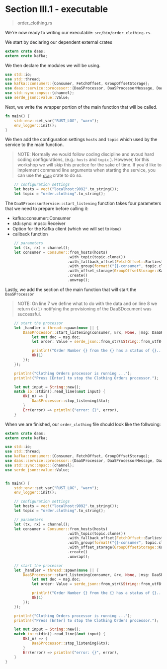 # Section III.1 - executable

> order\_clothing.rs

We're now ready to writing our executable: `src/bin/order_clothing.rs`.

We start by declaring our dependent external crates

```rust
extern crate daas;
extern crate kafka;
```

We then declare the modules we will be using.

```rust
use std::io;
use std::thread;
use kafka::consumer::{Consumer, FetchOffset, GroupOffsetStorage};
use daas::service::processor::{DaaSProcessor, DaaSProcessorMessage, DaaSProcessorService};
use std::sync::mpsc::{channel};
use serde_json::value::Value;
```

Next, we write the wrapper portion of the main function that will be called.

```rust
fn main() {
    std::env::set_var("RUST_LOG", "warn");
    env_logger::init();
}
```

We then add the configuration settings `hosts` and `topic` which used by the service to the main function. 

> NOTE: Normally we would follow coding discipline and avoud hard coding configurations, \(e.g.: `hosts` and `topic` \). However, for this workshop we will skip this practice for the sake of time. If you'd like to implement command line arguments when starting the service, you can use the [`clap`](https://crates.io/crates/clap) crate to do so.

```rust
    // configuration settings
    let hosts = vec!("localhost:9092".to_string());
    let topic = "order.clothing".to_string();
```

The `DaaSProcessorService::start_listening` function takes four parameters that we need to prepare before calling it:

* kafka::consumer::Consumer
* std::sync::mpsc::Receiver
* Option for the Kafka client \(which we will set to `None`\)
* callback function 

```rust
    // parameters
    let (tx, rx) = channel();
    let consumer = Consumer::from_hosts(hosts)
                            .with_topic(topic.clone())
                            .with_fallback_offset(FetchOffset::Earliest)
                            .with_group(format!("{}-consumer", topic.clone()))
                            .with_offset_storage(GroupOffsetStorage::Kafka)
                            .create()
                            .unwrap();
```

Lastly, we add the section of the main function that will start the `DaaSProcessor`

> NOTE: On line 7 we define what to do with the data and on line 8 we return `Ok(1)` notifying the provisioning of the DaaSDocument was successful.

```rust
    // start the processor
    let _handler = thread::spawn(move || {
        DaaSProcessor::start_listening(consumer, &rx, None, |msg: DaaSProcessorMessage, _none_var , _t: Option<&i8>|{
            let mut doc = msg.doc;
            let order: Value = serde_json::from_str(&String::from_utf8(doc.data_obj_as_ref().to_vec()).unwrap()).unwrap();

            println!("Order Number {} from the {} has a status of {}...", doc.source_uid, doc.source_name, order.get("status").unwrap());
            Ok(1)
        });
    });

    println!("Clothing Orders processor is running ...");
    println!("Press [Enter] to stop the Clothing Orders processor.");

    let mut input = String::new();
    match io::stdin().read_line(&mut input) {
        Ok(_n) => {
            DaaSProcessor::stop_listening(&tx);
        }
        Err(error) => println!("error: {}", error),
    }
```

When we are finished, our `order_clothing` file should look like the follwoing:

```rust
extern crate daas;
extern crate kafka;

use std::io;
use std::thread;
use kafka::consumer::{Consumer, FetchOffset, GroupOffsetStorage};
use daas::service::processor::{DaaSProcessor, DaaSProcessorMessage, DaaSProcessorService};
use std::sync::mpsc::{channel};
use serde_json::value::Value;


fn main() {
    std::env::set_var("RUST_LOG", "warn");
    env_logger::init();

    // configuration settings
    let hosts = vec!("localhost:9092".to_string());
    let topic = "order.clothing".to_string();

    // parameters
    let (tx, rx) = channel();
    let consumer = Consumer::from_hosts(hosts)
                            .with_topic(topic.clone())
                            .with_fallback_offset(FetchOffset::Earliest)
                            .with_group(format!("{}-consumer", topic.clone()))
                            .with_offset_storage(GroupOffsetStorage::Kafka)
                            .create()
                            .unwrap();

    // start the processor
    let _handler = thread::spawn(move || {
        DaaSProcessor::start_listening(consumer, &rx, None, |msg: DaaSProcessorMessage, _none_var , _t: Option<&i8>|{
            let mut doc = msg.doc;
            let order: Value = serde_json::from_str(&String::from_utf8(doc.data_obj_as_ref().to_vec()).unwrap()).unwrap();

            println!("Order Number {} from the {} has a status of {}...", doc.source_uid, doc.source_name, order.get("status").unwrap());
            Ok(1)
        });
    });

    println!("Clothing Orders processor is running ...");
    println!("Press [Enter] to stop the Clothing Orders processor.");

    let mut input = String::new();
    match io::stdin().read_line(&mut input) {
        Ok(_n) => {
            DaaSProcessor::stop_listening(&tx);
        }
        Err(error) => println!("error: {}", error),
    }    
}
```

